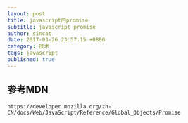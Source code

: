 ```yaml
---
layout: post
title: javascript的promise
subtitle: javascript promise
author: sincat
date: 2017-03-26 23:57:15 +0800
category: 技术
tags: javascript
published: true
---
```


## 参考MDN

    https://developer.mozilla.org/zh-CN/docs/Web/JavaScript/Reference/Global_Objects/Promise